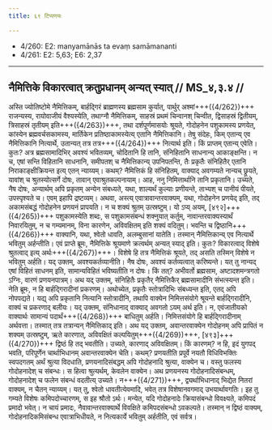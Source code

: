 ```yaml
---
title: ६९ टिप्पणयः

---
```

- 4/260: E2: manyamānās ta evaṃ samāmananti
- 4/261: E2: 5,63; E6: 2,37

____________________________________________


## नैमित्तिके विकारत्वात् क्रतुप्रधानम् अन्यत् स्यात् // MS_४,३.४ //

अस्ति ज्योतिष्टोमे नैमित्तिकम्, बार्हद्गिरं ब्राह्मणस्य ब्रह्मसाम कुर्यात्, पार्थुर् अश्मां+++({4/262})+++ राजन्यस्य, रायोवाजीयं वैश्यस्येति, तथाग्नौ नैमित्तिकम्, साहस्रं प्रथमं चिन्वानश् चिन्वीत, द्विसाहस्रं द्वितीयम्, त्रिसाहस्रं तृतीयम् इति+++({4/263})+++, तथा दर्शपूर्णमासयोः श्रूयते, गोदोहनेन पशुकामस्य प्रणयेत्, कांस्येन ब्रह्मवर्चसकामस्य, मार्तिकेन प्रतिष्ठाकामस्येत्य् एतानि नैमित्तिकानि। तेषु संदेहः, किम् एतान्य् एव नैमित्तिकानि नित्यार्थे, उतान्यत् तत्र तत्र+++({4/264})+++ नित्यार्थ इति।
किं प्राप्तम् एतान्य् एवेति। कुतः? अत्र ब्रह्मसामादिभिर् अवश्यं भवितव्यम्, चोदितानि हि तानि, संनिहितानि साधनान्य् आकाङ्क्षन्ति। न च, एषां सन्ति विहितानि साधनानि, समीपतश् च नैमित्तिकान्य् उपनिपतन्ति, तैः प्रकृतैः संनिहितैर् एतानि निराकाङ्क्षीक्रियन्त इत्य् एतन् न्याय्यम्। कथम्? नैमित्तिकं हि संनिहितम्, वाक्याद् अवगम्यते नान्यच् छ्रूयते, यावांश् च श्रुतस्योत्सर्गे दोषः, तावान् एवाश्रुतकल्पनायाम्।
आह, ननु निमित्तार्थानि तानि प्रकृतानि। उच्यते, नैष दोषः, अन्यार्थम् अपि प्रकृतम् अन्येन संबध्यते, यथा, शाल्यर्थं कुल्याः प्रणीयन्ते, ताभ्यश् च पानीयं पीयते, उपस्पृश्यते च। एवम् इहापि द्रष्टव्यम्। अथवा, अस्त्य् एवात्रावान्तरवाक्यम्, यथा, गोदोहनेन प्रणयेद् इति, तद् अकामसंबद्धं गोदोहनेन प्रणयनं प्रापयति। न च शक्यं श्रुतम् उत्स्रष्टुम्। यो ऽप्य् अयम्, [४९२]+++({4/265})+++ पशुकामस्येति शब्दः, स पशुकामसंबन्धं शक्नुयात् कर्तुम्, नावान्तरवाक्यस्यार्थं निवारयितुम्, न च गम्यमानम्, विना कारणेन, अविवक्षितम् इति शक्यं वदितुम्। भवन्ति च द्विष्ठानि+++({4/266})+++ वाक्यानि, यथा, श्वेतो धावति, अलम्बुसानां यातेति। तस्मान् नैमित्तिकान्य् एव नित्यार्थे भवितुम् अर्हन्तीति।
एवं प्राप्ते ब्रूमः, नैमित्तिके श्रूयमाणे क्रत्वर्थम् अन्यत् स्याद् इति। कुतः? विकारत्वाद् विशेषे श्रुतत्वाद् इत्य् अर्थः+++({4/267})+++। विशेषे हि तत्र नैमित्तिकं श्रूयते, तद् असति तस्मिन् विशेषे न भवितुम् अर्हति। यद् उक्तम्, अवश्यकर्तव्यानीति। नैष दोषः, अवश्यं कर्तव्यत्वात् करिष्यन्ते। यत् तु नान्यद् एषां विहितं साधनम् इति, सामान्यविहितं भविष्यतीति न दोषः। किं तत्? अभीवर्तो ब्रह्मसाम, अष्टादशमन्त्रगतो ऽग्निः, वारणं प्रणयनपात्रम्। अथ यद् उक्तम्, संनिहितैः प्रकृतैर् नैमित्तिकैर् ब्रह्मसामादीनि संभत्स्यन्त इति। नेति ब्रूमः, न हि बार्हद्गिरादीनां प्रकरणम्। अथोच्येत, प्रकृतैः स्तोत्रादिभिः संबध्यन्त इति, एतद् अपि नोपपद्यते। यद्य् अपि प्रकृतानि नित्यानि स्तोत्रादीनि, तथापि वाक्येन निमित्तसंयोगे श्रूयन्ते बार्हद्गिरादीनि, वाक्यं च प्रकरणाद् बलीयः।
यद् उक्तम्, संनिधानाद् वाक्याद् अवगतो ऽयम् अर्थ इति। न, एवंजातीयको वाक्यार्थः सामान्यं पदार्थं+++({4/268})+++ बाधितुम् अर्हति। निमित्तसंयोगे हि बार्हद्गिरादीनाम् अर्थवत्ता। तस्मात् तत्र तत्रान्यन् नैमित्तिकाद् इति।
अथ यद् उक्तम्, अवान्तरवाक्येन गोदोहनम् अपि प्रापितं न शक्यम् उत्स्रष्टुम्, ऋते कारणात्, अविवक्षितं कल्पयितुम्+++({4/269})+++, [४९३]+++({4/270})+++ द्विष्ठं हि तद् भवतीति। उच्यते, कारणाद् अविवक्षितम्। किं कारणम्? न हि, इदं युगपद् भवति, परिपूर्णेन चार्थाभिधानम् अवान्तरवाक्येन चेति। कथम्? प्रणयतीति प्रपूर्वे नयतौ विधिविभक्तिः स्वपदगतम् अर्थं श्रुत्या विदधाति, प्रणयनादिसंबद्धम् अपि गोदोहनादि श्रुत्या, वाक्येन च। वस्तु फलस्य गोदोहनादेश् च संबन्धः। स हित्वा श्रुत्यर्थम्, केवलेन वाक्येन। अथ प्रणयनस्य गोदोहनादिसंबन्धम्, गोदोहनादेश् च फलेन संबन्धं वदतीत्य् उच्यते। न+++({4/271})+++, द्व्यर्थाभिधानाद् भिद्येत नितरां वाक्यम्, न चैतन् न्याय्यम्।
यत् तु, श्वेतो धावतीत्येवमादि, भवेत् तत्र विशेषानवगमाद् उभयार्थावगतिः। इह तु गम्यते विशेषः कमिपदोच्चारणम्, स इह श्रौतो ऽर्थः। मन्येत, यदि गोदोहनादेः क्रियासंबन्धो विवक्ष्यते, कमिपदं प्रमादो भवेत्। न चायं प्रमादः, नैवावान्तरवाक्यार्थे विवक्षिते कमिपदसंबन्धो ऽवकल्पते। तस्मान् न द्विष्ठं वाक्यम्, गोदोहनादिकमिसंबन्ध एवात्राभिधीयते, न नित्यकार्ये भवितुम् अर्हतीति, एवं सर्वत्र।
